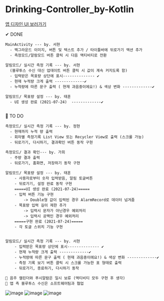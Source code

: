 # Drinking-Controller_by-Kotlin

[앱 디자인 UI 보러가기](https://xd.adobe.com/view/60ebbbf1-3937-4249-83f1-eb39b67fc7c1-35b8/screen/0ca46740-12ed-4ccf-8a70-f8d656cc1de5)  

✔ DONE  
```
MainActivity --- by. 서현
  - 백그라운드 이미지, 버튼 및 텍스트 추가 / 타이틀바에 뒤로가기 액션 추가
  - 측정모드/알람모드 버튼 클릭 시 다음 액티비티로 전환
  
알림모드/ 실시간 측정 기록 --- by. 서현
  (블루투스 수신 대신 업데이트 버튼 클릭 시 값이 계속 커지도록 함)
  - 입력받은 목표량 상단에 표시-------------- ✔
  - 현재 누적량 크게 출력 -------------✔
  - 누적량에 따른 문구 출력 ( 현재 과음중이에요!) & 색상 변화 -------------✔
  
알림모드/ 목표량 설정 --- by. 태훈
  - UI 생성 완료 (2021-07-24)  -------------✔
  
```

📌 TO DO
```
측정모드/ 실시간 측정 기록 --- by. 정현
  - 현재까지 누적 량 출력
  - 회차별 측정기록 List View 또는 Recycler View로 출력 (스크롤 가능)
  - 뒤로가기, 다시하기, 결과확인 버튼 동작 구현  

측정모드/ 결과 확인--- by. 가희
  - 주량 결과 출력
  - 뒤로가기, 홈화면, 저장하기 동작 구현  

알림모드/ 목표량 설정 --- by. 태훈
    - 사용자로부터 숫자 입력받음, 알림 토글버튼
    - 뒤로가기, 설정 완료 동작 구현
    =====UI 생성 완료 (2021-07-24)=====
    - 입력 버튼 기능 구현
        -> Double형 값이 입력된 경우 AlarmRecord로 데이터 넘겨줌
    - 목표량 입력 길이 제한 추가
        -> 입력시 문자가 아닌경우 예외처리
        -> 입력시 공백인 경우 예외처리
    =====구현 완료 (2021-07-24)=====
    - 각 토글 스위치 기능 구현


알림모드/ 실시간 측정 기록 --- by. 서현
    - 입력받은 목표량 상단에 표시-------------- ✔
    - 현재 누적량 크게 출력 -------------✔
    - 누적량에 따른 문구 출력 ( 현재 과음중이에요!) & 색상 변화 -------------✔
    - 측정 기록 보기 버튼 클릭 시 스크롤 가능한 표 형태로 출력
    - 뒤로가기, 종료하기, 다시하기 동작 
      
📢 음주 캘린더와 푸시알람은 일시 보류 (액티비티 모두 구현 후 생각)
📢 앱 측 블루투스 수신은 소프트웨어팀과 협업
```

![image](https://user-images.githubusercontent.com/61939286/126867456-a5347a43-22e2-4c18-815c-d7715527b783.png)
![image](https://user-images.githubusercontent.com/61939286/126867465-91bb26a2-d5f8-4f0d-a37f-f3a3ea59e62c.png)
![image](https://user-images.githubusercontent.com/61939286/126867154-19fa3c43-a289-419d-9c5f-ef1699ae3f3b.png)

